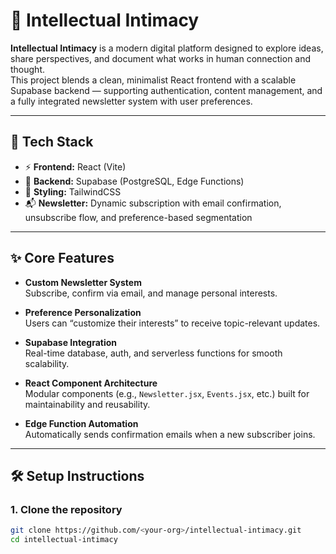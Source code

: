 # 🧠 Intellectual Intimacy

**Intellectual Intimacy** is a modern digital platform designed to explore ideas, share perspectives, and document what works in human connection and thought.  
This project blends a clean, minimalist React frontend with a scalable Supabase backend — supporting authentication, content management, and a fully integrated newsletter system with user preferences.

---

## 🚀 Tech Stack

- ⚡ **Frontend:** React (Vite)
- 🧩 **Backend:** Supabase (PostgreSQL, Edge Functions)
- 🎨 **Styling:** TailwindCSS
- 📬 **Newsletter:** Dynamic subscription with email confirmation, unsubscribe flow, and preference-based segmentation

---

## ✨ Core Features

- **Custom Newsletter System**  
  Subscribe, confirm via email, and manage personal interests.
  
- **Preference Personalization**  
  Users can “customize their interests” to receive topic-relevant updates.

- **Supabase Integration**  
  Real-time database, auth, and serverless functions for smooth scalability.

- **React Component Architecture**  
  Modular components (e.g., `Newsletter.jsx`, `Events.jsx`, etc.) built for maintainability and reusability.

- **Edge Function Automation**  
  Automatically sends confirmation emails when a new subscriber joins.

---

## 🛠️ Setup Instructions

### 1. Clone the repository
```bash
git clone https://github.com/<your-org>/intellectual-intimacy.git
cd intellectual-intimacy
